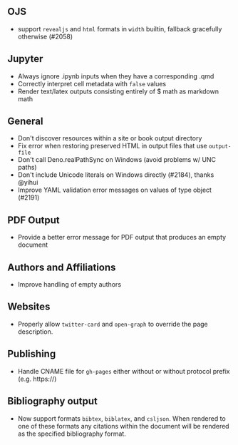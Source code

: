 ## OJS

- support `revealjs` and `html` formats in `width` builtin, fallback gracefully otherwise (#2058)

## Jupyter

- Always ignore .ipynb inputs when they have a corresponding .qmd
- Correctly interpret cell metadata with `false` values
- Render text/latex outputs consisting entirely of $ math as markdown math

## General

- Don't discover resources within a site or book output directory
- Fix error when restoring preserved HTML in output files that use `output-file`
- Don't call Deno.realPathSync on Windows (avoid problems w/ UNC paths)
- Don't include Unicode literals on Windows directly (#2184), thanks @yihui
- Improve YAML validation error messages on values of type object (#2191)

## PDF Output

- Provide a better error message for PDF output that produces an empty document

## Authors and Affiliations

- Improve handling of empty authors

## Websites

- Properly allow `twitter-card` and `open-graph` to override the page description.

## Publishing

- Handle CNAME file for `gh-pages` either without or without protocol prefix (e.g. https://)

## Bibliography output

- Now support formats `bibtex`, `biblatex`, and `csljson`. When rendered to one of these formats any citations within the document will be rendered as the specified bibliography format.
